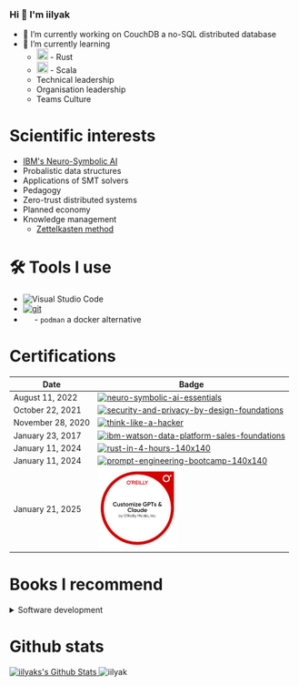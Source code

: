### Hi 👋 I'm iilyak

- 🔭 I’m currently working on CouchDB a no-SQL distributed database
- 🌱 I’m currently learning 
  - <img width="20mm" height="20mm" src="https://simpleicons.org/icons/rust.svg"> - Rust
  - <img width="20mm" height="20mm" src="https://simpleicons.org/icons/scala.svg"> - Scala
  - Technical leadership
  - Organisation leadership
  - Teams Culture

# Scientific interests

- [IBM's Neuro-Symbolic AI](https://research.ibm.com/topics/neuro-symbolic-ai)
- Probalistic data structures
- Applications of SMT solvers
- Pedagogy
- Zero-trust distributed systems
- Planned economy
- Knowledge management
  - [Zettelkasten method](https://zettelkasten.de/posts/overview/)
  

# 🛠️ Tools I use

- ![Visual Studio Code](https://img.shields.io/badge/-Visual%20Studio%20Code-05122A?style=flat&logo=visual-studio-code&logoColor=007ACC)&nbsp;
- [![git](https://badgen.net/badge/icon/git?icon=git&label)](https://git-scm.com)
- [<img width="16mm" height="16mm" src="https://simpleicons.org/icons/podman.svg">](https://podman.io/) - `podman` a docker alternative

# Certifications

|Date               | Badge |
|-------------------|-------|
| August 11, 2022   | [![neuro-symbolic-ai-essentials](https://user-images.githubusercontent.com/9804420/186943576-b06ce744-4310-4b16-a602-dc7f0d326538.png)](https://www.credly.com/badges/1b318260-cca1-4b49-93c3-4cee8f832b19/public_url) |
| October 22, 2021  | [![security-and-privacy-by-design-foundations](https://user-images.githubusercontent.com/9804420/186944197-0d1cbb70-881a-448e-93f7-78e4350635eb.png)](https://www.credly.com/badges/515c7255-d3b0-493b-9560-52804ac98dfb/public_url) |
| November 28, 2020 | [![think-like-a-hacker](https://user-images.githubusercontent.com/9804420/186944711-4ada183e-e3d9-42a0-af2a-05723c34e8a0.png)](https://www.credly.com/badges/dbe861bc-c683-4d84-bd74-23813ec983d6/public_url) |
| January 23, 2017  | [![ibm-watson-data-platform-sales-foundations](https://user-images.githubusercontent.com/9804420/186945564-cac6b0a6-6aa2-4a64-aba5-93cec4db6a3c.png)](https://www.credly.com/badges/297a6480-31a3-43c3-90dd-bd41549d27a3/public_url) |
| January 11, 2024  | [![rust-in-4-hours-140x140](https://github.com/iilyak/iilyak/assets/9804420/9c09eaf1-6606-477f-8238-82f0b1aa9b70)](https://www.credly.com/badges/4e001830-6317-49b2-826e-84e6c6938abc/public_url) |
| January 11, 2024  | [![prompt-engineering-bootcamp-140x140](https://github.com/iilyak/iilyak/assets/9804420/729c66ef-d1af-4c2e-bd3c-f22e7e7d0c3e)](https://www.credly.com/badges/63bd63ea-4441-460b-bcd9-66c8e6e9d8c8/public_url) |
| January 21, 2025  | [<img src="assets/CustomizaGPT.badge.png" alt="Customize GPTs & Claude Badge" width="140">](https://www.credly.com/badges/af7ffc36-bca7-4885-b8cb-dba5f1b86443) |


# Books I recommend

<details>
<summary>
Software development
</summary>
  </br>

  - [Why Programs Fail, 2nd Edition by Andreas Zeller, July 2009](https://learning.oreilly.com/library/view/why-programs-fail/9780123745156/)
  - [Clean Code: A Handbook of Agile Software Craftsmanship by Robert C. Martin, August 2008](https://www.oreilly.com/library/view/clean-code-a/9780136083238/)
  - [Refactoring: Improving the Design of Existing Code by Martin Fowler, November 2018](https://www.oreilly.com/library/view/refactoring-improving-the/9780134757681/)
  - [Purely Functional Data Structures by Chris Okasaki, 1998](https://www.cambridge.org/core/books/purely-functional-data-structures/0409255DA1B48FA731859AC72E34D494)

</details>

# Github stats

<a href="https://github.com/anuraghazra/github-readme-stats">
	 <img
        alt="iilyaks's Github Stats"
        src="https://github-readme-stats.vercel.app/api?username=iilyak&show_icons=true&locale=en&theme=tokyonight&layout=compact"
        height="230px"/>
</a>

<img src="https://github-readme-stats.vercel.app/api/top-langs?username=iilyak&langs_count=10&show_icons=true&locale=en&theme=tokyonight" alt="iilyak" height="230px"/>
